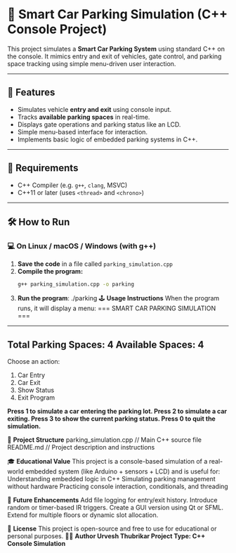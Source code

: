 # 🚗 Smart Car Parking Simulation (C++ Console Project)

This project simulates a **Smart Car Parking System** using standard C++ on the console. It mimics entry and exit of vehicles, gate control, and parking space tracking using simple menu-driven user interaction.

---

## 📌 Features

- Simulates vehicle **entry and exit** using console input.
- Tracks **available parking spaces** in real-time.
- Displays gate operations and parking status like an LCD.
- Simple menu-based interface for interaction.
- Implements basic logic of embedded parking systems in C++.

---

## 🧰 Requirements

- C++ Compiler (e.g. `g++`, `clang`, MSVC)
- C++11 or later (uses `<thread>` and `<chrono>`)

---

## 🛠️ How to Run

### 💻 On Linux / macOS / Windows (with g++)

1. **Save the code** in a file called `parking_simulation.cpp`
2. **Compile the program:**
   ```bash
   g++ parking_simulation.cpp -o parking
3. **Run the program**:
   ./parking
🕹️ **Usage Instructions**
When the program runs, it will display a menu:
=== SMART CAR PARKING SIMULATION ===
---------------------------
Total Parking Spaces: 4
Available Spaces:     4
---------------------------

Choose an action:
1. Car Entry
2. Car Exit
3. Show Status
0. Exit Program

**Press 1 to simulate a car entering the parking lot.
Press 2 to simulate a car exiting.
Press 3 to show the current parking status.
Press 0 to quit the simulation.**

📂 **Project Structure**
parking_simulation.cpp   // Main C++ source file
README.md                // Project description and instructions

🎓 **Educational Value**
This project is a console-based simulation of a real-world embedded system (like Arduino + sensors + LCD) and is useful for:
Understanding embedded logic in C++
Simulating parking management without hardware
Practicing console interaction, conditionals, and threading

🧠 **Future Enhancements**
Add file logging for entry/exit history.
Introduce random or timer-based IR triggers.
Create a GUI version using Qt or SFML.
Extend for multiple floors or dynamic slot allocation.

📃 **License**
This project is open-source and free to use for educational or personal purposes.
🙋‍♂️ **Author
Urvesh Thubrikar
Project Type: C++ Console Simulation**


